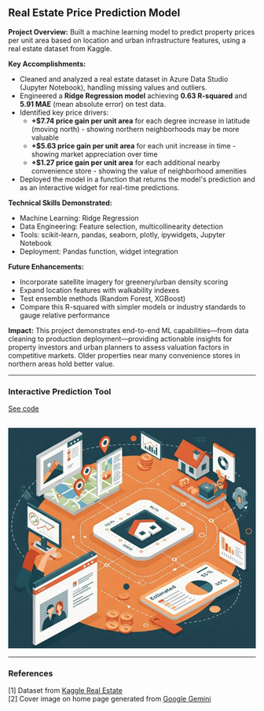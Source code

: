 ## Real Estate Price Prediction Model

**Project Overview:** Built a machine learning model to predict property prices per unit area based on location and urban infrastructure features, using a real estate dataset from Kaggle.

**Key Accomplishments:**  
- Cleaned and analyzed a real estate dataset in Azure Data Studio (Jupyter Notebook), handling missing values and outliers.  
- Engineered a **Ridge Regression model** achieving **0.63 R-squared** and **5.91 MAE** (mean absolute error) on test data.  
- Identified key price drivers:  
  - **+$7.74 price gain per unit area** for each degree increase in latitude (moving north) - showing northern neighborhoods may be more valuable
  - **+$5.63 price gain per unit area** for each unit increase in time - showing market appreciation over time
  - **+$1.27 price gain per unit area** for each additional nearby convenience store - showing the value of neighborhood amenities
- Deployed the model in a function that returns the model's prediction and as an interactive widget for real-time predictions.  

**Technical Skills Demonstrated:**  
- Machine Learning: Ridge Regression
- Data Engineering: Feature selection, multicollinearity detection
- Tools: scikit-learn, pandas, seaborn, plotly, ipywidgets, Jupyter Notebook  
- Deployment: Pandas function, widget integration  

**Future Enhancements:**  
- Incorporate satellite imagery for greenery/urban density scoring  
- Expand location features with walkability indexes  
- Test ensemble methods (Random Forest, XGBoost)
- Compare this R-squared with simpler models or industry standards to gauge relative performance  

**Impact:** This project demonstrates end-to-end ML capabilities—from data cleaning to production deployment—providing actionable insights for property investors and urban planners to assess valuation factors in competitive markets.  Older properties near many convenience stores in northern areas hold better value.

---

### Interactive Prediction Tool

[See code](/projects/real_estate_code.html)

<br><img src="/images/realestateimage.jpg?raw=true"/>

---

### References

[1] Dataset from [Kaggle Real Estate](https://www.kaggle.com/datasets/quantbruce/real-estate-price-prediction?resource=download)
<br>[2] Cover image on home page generated from [Google Gemini](https://gemini.google.com)
